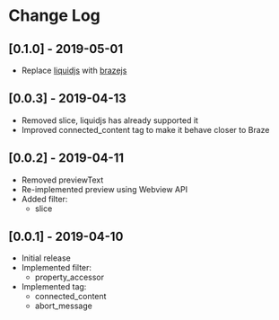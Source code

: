 # Change Log

## [0.1.0] - 2019-05-01
- Replace [liquidjs](https://github.com/harttle/liquidjs) with [brazejs](https://github.com/yq314/brazejs)

## [0.0.3] - 2019-04-13
- Removed slice, liquidjs has already supported it
- Improved connected_content tag to make it behave closer to Braze

## [0.0.2] - 2019-04-11
- Removed previewText
- Re-implemented preview using Webview API
- Added filter:
  - slice

## [0.0.1] - 2019-04-10
- Initial release
- Implemented filter: 
  - property_accessor
- Implemented tag: 
  - connected_content
  - abort_message